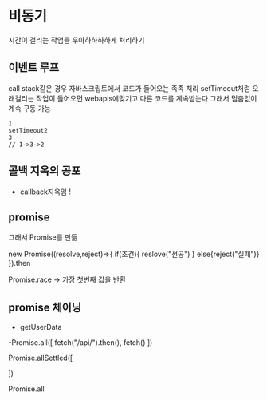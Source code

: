 # 비동기

시간이 걸리는 작업을 우아하하하하게 처리하기


## 이벤트 루프 
call stack같은 경우 자바스크립트에서 코드가 들어오는 족족 처리 
setTimeout처럼 오래걸리는 작업이 들어오면 webapis에맞기고 다른 코드를 계속받는다 
그래서 멈춤없이 계속 구동 가능

```
1
setTimeout2
3
// 1->3->2
```

## 콜백 지옥의 공포
- callback지옥임 !  


## promise 
그래서 Promise를 만듦

new Promise((resolve,reject)=>{
    if(조건){
            reslove("선공")
    }
    else{reject("실패")}
}).then

Promise.race -> 가장 첫번째 값을 반환 

## promise 체이닝 
- getUserData

-Promise.all([
    fetch("/api/").then(),
    fetch()
])


Promise.allSettled([

])

Promise.all